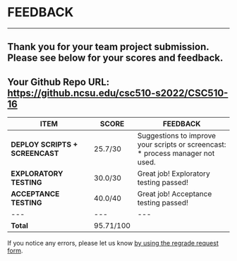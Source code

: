 # FEEDBACK
---
Thank you for your team project submission.                  Please see below for your scores and feedback.
---
## Your Github Repo URL: https://github.ncsu.edu/csc510-s2022/CSC510-16 
| ITEM | SCORE | FEEDBACK |
| --- | --- | --- |
| **DEPLOY SCRIPTS + SCREENCAST** | 25.7/30 | Suggestions to improve your scripts or screencast:<br/>*  process manager not used. <br/> |
| **EXPLORATORY TESTING** | 30.0/30 | Great job! Exploratory testing passed! |
| **ACCEPTANCE TESTING** | 40.0/40 | Great job! Acceptance testing passed! |
| --- | --- | --- |
| **Total** | 95.71/100 |  |

If you notice any errors, please let us know [by using the regrade request form](https://github.ncsu.edu/CSC-510/Course/blob/main/README.md#homeworkproject-regrade-requests).

